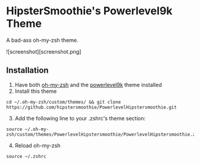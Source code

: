 # HipsterSmoothie's Powerlevel9k Theme

A bad-ass oh-my-zsh theme.

![screenshot][screenshot.png]


## Installation
1. Have both [oh-my-zsh](https://github.com/robbyrussell/oh-my-zsh) and the [powerlevel9k](https://github.com/bhilburn/powerlevel9k) theme installed
2. Install this theme
```
cd ~/.oh-my-zsh/custom/themes/ && git clone https://github.com/hipstersmoothie/PowerlevelHipstersmoothie.git
```

3. Add the following line to your .zshrc's theme section:

```
source ~/.oh-my-zsh/custom/themes/PowerlevelHipstersmoothie/PowerlevelHipstersmoothie.zsh
```
4. Reload oh-my-zsh

```
source ~/.zshrc
```
